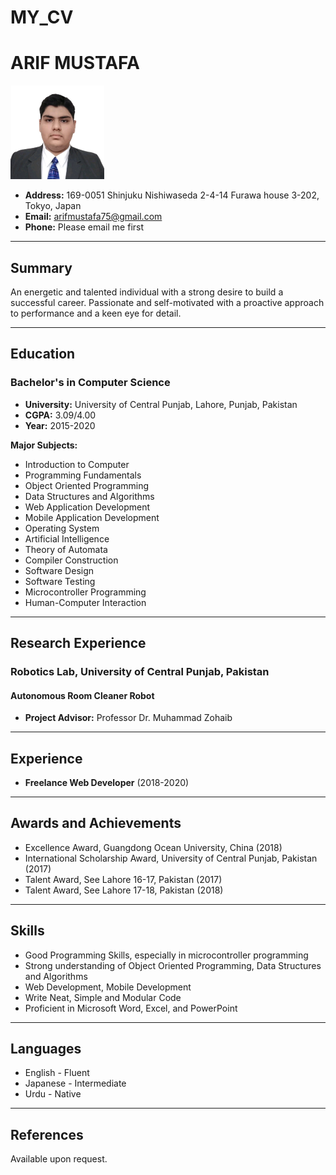 # MY_CV
# ARIF MUSTAFA

<img src="https://github.com/Arifs75/MY_CV/blob/main/pic.jpeg" alt="Profile Picture" width="150px" height="150px">

- **Address:** 169-0051 Shinjuku Nishiwaseda 2-4-14 Furawa house 3-202, Tokyo, Japan
- **Email:** arifmustafa75@gmail.com
- **Phone:** Please email me first

---

## Summary

An energetic and talented individual with a strong desire to build a successful career. Passionate and self-motivated with a proactive approach to performance and a keen eye for detail.

---

## Education

### Bachelor's in Computer Science
- **University:** University of Central Punjab, Lahore, Punjab, Pakistan
- **CGPA:** 3.09/4.00
- **Year:** 2015-2020

**Major Subjects:**
- Introduction to Computer
- Programming Fundamentals
- Object Oriented Programming
- Data Structures and Algorithms
- Web Application Development
- Mobile Application Development
- Operating System
- Artificial Intelligence
- Theory of Automata
- Compiler Construction
- Software Design
- Software Testing
- Microcontroller Programming
- Human-Computer Interaction

---

## Research Experience

### Robotics Lab, University of Central Punjab, Pakistan

#### Autonomous Room Cleaner Robot
- **Project Advisor:** Professor Dr. Muhammad Zohaib

---

## Experience

- **Freelance Web Developer** (2018-2020)

---

## Awards and Achievements

- Excellence Award, Guangdong Ocean University, China (2018)
- International Scholarship Award, University of Central Punjab, Pakistan (2017)
- Talent Award, See Lahore 16-17, Pakistan (2017)
- Talent Award, See Lahore 17-18, Pakistan (2018)

---

## Skills

- Good Programming Skills, especially in microcontroller programming
- Strong understanding of Object Oriented Programming, Data Structures and Algorithms
- Web Development, Mobile Development
- Write Neat, Simple and Modular Code
- Proficient in Microsoft Word, Excel, and PowerPoint

---

## Languages

- English - Fluent
- Japanese - Intermediate
- Urdu - Native

---

## References

Available upon request.

